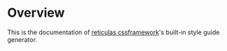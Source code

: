 # Overview

This is the documentation of [reticulas cssframework](https://github.com/segundofdez/reticulas-cssframework)'s built-in style guide generator.